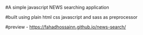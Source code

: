 #A simple javascript NEWS searching application

#built using plain html css javascript and sass as preprocessor

#preview - https://fahadhossainn.github.io/news-search/
